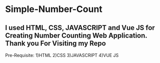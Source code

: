 # Simple-Number-Count
I used HTML, CSS, JAVASCRIPT and Vue JS for Creating Number Counting Web Application. Thank you For Visiting my Repo
---------------------------------------------------------------------------------------------------------------------
Pre-Requisite:
1)HTML
2)CSS
3)JAVASCRIPT
4)VUE JS
